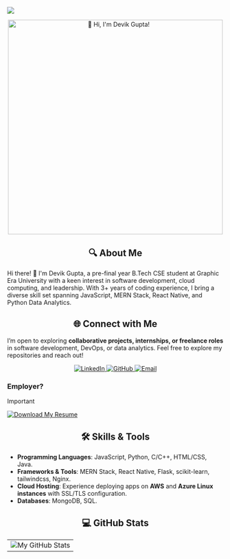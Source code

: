 <!--
  Hey there, I'm Devik Gupta!
  Happy to see you here exploring my README code

  You may also want to connect with me at https://linkedin.com/in/devikgupta :))
-->

![](https://capsule-render.vercel.app/api?type=waving&color=40C463&height=120&section=header)

<div align="center">
  <img src="https://readme-typing-svg.herokuapp.com?font=Montserrat&weight=500&size=30&duration=4500&pause=500&color=FFF&center=true&vCenter=true&width=500&lines=👋+Hi%2C+I'm+Devik+Gupta!" alt="👋 Hi, I'm Devik Gupta!" width="500">
</div>

## <div align="center">🔍 About Me</div>
Hi there! 👋 I'm Devik Gupta, a pre-final year B.Tech CSE student at Graphic Era University with a keen interest in software development, cloud computing, and leadership. With 3+ years of coding experience, I bring a diverse skill set spanning JavaScript, MERN Stack, React Native, and Python Data Analytics.

## <div align="center">🌐 Connect with Me</div>
I’m open to exploring **collaborative projects, internships, or freelance roles** in software development, DevOps, or data analytics. Feel free to explore my repositories and reach out!

<div align="center">
  <a href="https://www.linkedin.com/in/devikgupta/" target="_blank">
    <img src="https://img.shields.io/badge/LinkedIn-%230A66C2?style=for-the-badge&logo=linkedin&logoColor=white" alt="LinkedIn">
  </a>

  <a href="https://github.com/guptadevik2003" target="_blank">
    <img src="https://img.shields.io/badge/GitHub-%23121011?style=for-the-badge&logo=github&logoColor=white" alt="GitHub">
  </a>

  <a href="mailto:guptadevik2003@gmail.com" target="_blank">
    <img src="https://img.shields.io/badge/Email-%23D44638?style=for-the-badge&logo=gmail&logoColor=white" alt="Email">
  </a>
</div>

### Employer?
> [!IMPORTANT]
> <a href="https://github.com/guptadevik2003/guptadevik2003/blob/fefceb6bacb730cc1e41f5fa499badf48baf1bb2/assets/Resume%20-%20Devik%20Gupta%20-%2004%20-%20Feb-25.pdf" download><img src="https://img.shields.io/badge/Download_My_Resume-%238957E5?style=for-the-badge" alt="Download My Resume" /></a>

## <div align="center">🛠️ Skills & Tools</div>
- **Programming Languages**: JavaScript, Python, C/C++, HTML/CSS, Java.
- **Frameworks & Tools**: MERN Stack, React Native, Flask, scikit-learn, tailwindcss, Nginx.
- **Cloud Hosting**: Experience deploying apps on **AWS** and **Azure Linux instances** with SSL/TLS configuration.
- **Databases**: MongoDB, SQL.

## <div align="center">💻 GitHub Stats</div>

<table align="center" width="100%" height="100%" style="border: 0;">
  <tr>
    <td><img style="border: 0;" src="https://github-profile-summary-cards.vercel.app/api/cards/profile-details?username=guptadevik2003&theme=github_dark" alt="My GitHub Stats" /></td>
    <!-- <td><img src="https://github-readme-stats.vercel.app/api/top-langs?username=guptadevik2003&layout=compact&theme=github_dark&langs_count=8" alt="My Top Languages" /></td> -->
  </tr>
</table>

<table align="center" width="100%" height="100%" style="border: 0;">
  <tr>
    <td><img src="https://github-profile-summary-cards.vercel.app/api/cards/stats?username=guptadevik2003&theme=github_dark" alt="My GitHub Stats" /></td>
    <td><img src="https://github-profile-summary-cards.vercel.app/api/cards/productive-time?username=guptadevik2003&theme=github_dark" alt="My Productive Time" /></td>
    <td><img style="height: 200px;" src="https://github-readme-stats.vercel.app/api/top-langs?username=guptadevik2003&layout=compact&theme=github_dark&border_color=2E343B&border_radius=6&title_color=0366D6&langs_count=10" alt="My Top Languages" /></td>
  </tr>
</table>

![](https://capsule-render.vercel.app/api?type=waving&color=40C463&height=120&section=footer)
